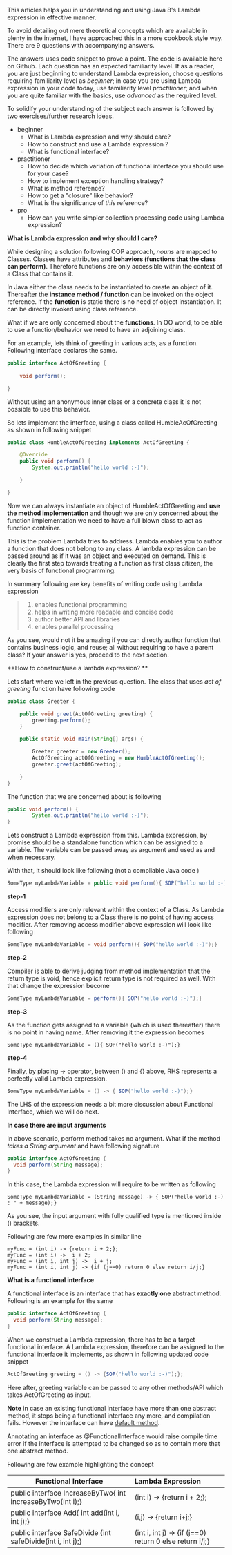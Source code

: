 This articles helps you in understanding and using Java 8's Lambda expression in effective manner. 

To avoid detailing out mere theoretical concepts which are available in plenty in the internet, I have approached this in a more cookbook style way. There are 9 questions with accompanying answers. 

The answers uses code snippet to prove a point. The code is available here on Github. Each question has an expected familiarity level. If as a reader, you are just beginning to understand Lambda expression, choose questions requiring familiarity level as *beginner*; in case you are using Lambda expression in your code today, use familiarity level *practitioner*; and when you are quite familiar with the basics, use *advanced* as the required level.  

To solidify your understanding of the subject each answer is followed by two exercises/further research ideas. 

- beginner
  - What is Lambda expression and why should care?
  - How to construct and use a Lambda expression ?
  - What is functional interface?
- practitioner
  - How to decide which variation of functional interface you should use for your case?
  - How to implement exception handling strategy?
  - What is method reference?
  - How to get a "closure" like behavior?
  - What is the significance of *this* reference?
- pro
  - How can you write simpler collection processing code using Lambda expression?



**What is Lambda expression and why should I care?**

While designing a solution following OOP approach, *nouns* are mapped to Classes. Classes have attributes and **behaviors (functions that the class can perform)**. Therefore functions are only accessible within the context of a Class that contains it. 

In Java either the class needs to be instantiated to create an object of it. Thereafter the **instance method / function** can be invoked on the object reference. If the **function** is static there is no need of object instantiation. It can be directly invoked using class reference. 

What if we are only concerned about the **functions**. In OO world, to be able to use a function/behavior we need to have an adjoining class. 

For an example, lets think of greeting in various acts, as a function. Following interface declares the same.

```java
public interface ActOfGreeting {
	
	void perform();

}
```

Without using an anonymous inner class or a concrete class it is not possible to use this behavior. 

So lets implement the interface, using a class called HumbleAcOfGreeting as shown in following snippet

```java
public class HumbleActOfGreeting implements ActOfGreeting {

	@Override
	public void perform() {
		System.out.println("hello world :-)");

	}

} 
```

Now we can always instantiate an object of HumbleActOfGreeting and **use the method implementation** and though we are only concerned about the function implementation we need to have a full blown class to act as function container. 

This is the problem Lambda tries to address. Lambda enables you to author a function that does not belong to any class. A lambda expression can be passed around as if it was an object and executed on demand. This is clearly the first step towards treating a function as first class citizen, the very basis of functional programming. 

In summary following are key benefits of writing code using Lambda expression

> 1. enables functional programming
> 2. helps in writing more readable and concise code
> 3. author better API and libraries
> 4. enables parallel processing

As you see, would not it be amazing if you can directly author function that contains business logic, and reuse; all without requiring to have a parent class? If your answer is yes, proceed to the next section.



**How to construct/use a lambda expression? **

Lets start where we left in the previous question. The class that uses *act of greeting* function have following code

```java
public class Greeter {

	public void greet(ActOfGreeting greeting) {
		greeting.perform();
	}

	public static void main(String[] args) {

		Greeter greeter = new Greeter();
		ActOfGreeting actOfGreeting = new HumbleActOfGreeting();
		greeter.greet(actOfGreeting);

	}
}
```

The function that we are concerned about is following

```java
public void perform() {
		System.out.println("hello world :-)");
}
```

Lets construct a Lambda expression from this. Lambda expression, by promise should be a standalone function which can be assigned to a variable. The variable can be passed away as argument and used as and when necessary.

With that, it should look like following (not a compliable Java code )

```java
SomeType myLambdaVariable = public void perform(){ SOP("hello world :-)");}
```

**step-1**

Access modifiers are only relevant within the context of a Class. As Lambda expression does not belong to a Class there is no point of having access modifier. After removing access modifier above expression will look like following

```java
SomeType myLambdaVariable = void perform(){ SOP("hello world :-)");}
```

**step-2**

Compiler is able to derive judging from method implementation that the return type is void, hence explicit return type is not required as well. With that change the expression become

```java
SomeType myLambdaVariable = perform(){ SOP("hello world :-)");}
```

**step-3**

As the function gets assigned to a variable (which is used thereafter) there is no point in having name. After removing it the expression becomes 

```
SomeType myLambdaVariable = (){ SOP("hello world :-)");}
```

 **step-4**

Finally, by placing -> operator, between () and {} above, RHS represents a perfectly valid Lambda expression.

```java
SomeType myLambdaVariable = () -> { SOP("hello world :-)");}
```

The LHS of the expression needs a bit more discussion about Functional Interface, which we will do next.

**In case there are input arguments**

In above scenario, perform method takes no argument. What if the method *takes a String argument* and have following signature 

```java
public interface ActOfGreeting {
  void perform(String message);
}
```

In this case, the Lambda expression will require to be written as following

```
SomeType myLambdaVariable = (String message) -> { SOP("hello world :-) : " + message);}
```

As you see, the input argument with fully qualified type is mentioned inside () brackets. 

Following are few more examples in similar line

```
myFunc = (int i) -> {return i + 2;};
myFunc = (int i) ->  i + 2;
myFunc = (int i, int j) ->  i + j;
myFunc = (int i, int j) -> {if (j==0) return 0 else return i/j;}
```

**What is a functional interface**

A functional interface is an interface that has **exactly one** abstract method. Following is an example for the same 

```java
public interface ActOfGreeting {
  void perform(String message);
}
```

When we construct a Lambda expression, there has to be a target functional interface. A Lambda expression, therefore can be assigned to the functional interface it implements, as shown in following updated code snippet

```java
ActOfGreeting greeting = () -> {SOP("hello world :-)");};
```

Here after, greeting variable can be passed to any other methods/API which takes ActOfGreeting as input.

**Note** in case an existing functional interface have more than one abstract method, it stops being a functional interface any more, and compilation fails. However the interface can have [default method](https://docs.oracle.com/javase/tutorial/java/IandI/defaultmethods.html). 

Annotating an interface as @FunctionalInterface would raise compile time error if the interface is attempted to be changed so as to contain more that one abstract method. 

Following are few example highlighting the concept

| Functional Interface                                        | Lambda Expression                                       |
| ----------------------------------------------------------- | :------------------------------------------------------ |
| public interface IncreaseByTwo{ int increaseByTwo(int i);}  | (int i) -> {return i + 2;};                             |
| public interface Add{ int add(int i, int j);}               | (i,j) -> {return i+j;}                                  |
| public interface SafeDivide {int safeDivide(int i, int j);} | (int i, int j) -> {if (j==0) return 0 else return i/j;} |

